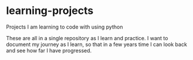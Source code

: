 # learning-projects
Projects I am learning to code with using python

These are all in a single repository as I learn and practice.
I want to document my journey as I learn, so that in a few years time I can look back and see how far I have progressed.
